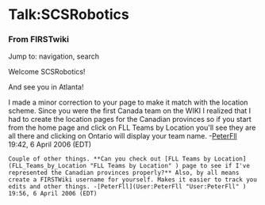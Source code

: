 # Talk:SCSRobotics

### From FIRSTwiki

Jump to: navigation, search

Welcome SCSRobotics!

And see you in Atlanta!

I made a minor correction to your page to make it match with the location
scheme. Since you were the first Canada team on the WIKI I realized that I had
to create the location pages for the Canadian provinces so if you start from
the home page and click on FLL Teams by Location you'll see they are all there
and clicking on Ontario will display your team name.
-[PeterFll](User:PeterFll "User:PeterFll" ) 19:42, 6 April 2006
(EDT)

    Couple of other things. **Can you check out [FLL Teams by Location](FLL_Teams_by_Location "FLL Teams by Location" ) page to see if I've represented the Canadian provinces properly?** Also, by all means create a FIRSTWiki username for yourself. Makes it easier to track you edits and other things. -[PeterFll](User:PeterFll "User:PeterFll" ) 19:56, 6 April 2006 (EDT) 

